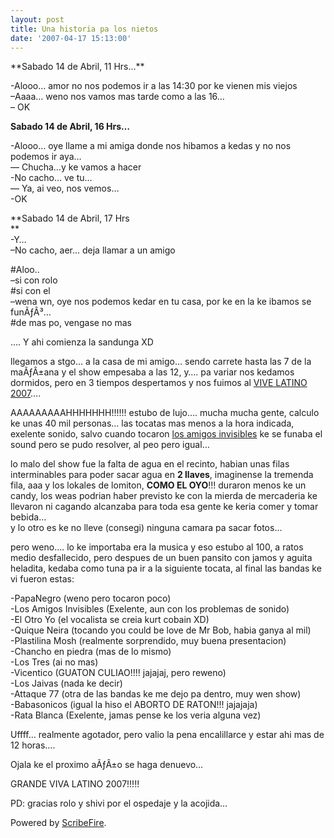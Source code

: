 ```yaml
---
layout: post
title: Una historia pa los nietos
date: '2007-04-17 15:13:00'
---
```



<div xmlns="http://www.w3.org/1999/xhtml">**Sabado 14 de Abril, 11 Hrs…**  
  
-Alooo… amor no nos podemos ir a las 14:30 por ke vienen mis viejos  
–Aaaa… weno nos vamos mas tarde como a las 16…  
– OK  
  
**Sabado 14 de Abril, 16 Hrs…**  
  
-Alooo… oye llame a mi amiga donde nos hibamos a kedas y no nos podemos ir aya…  
— Chucha…y ke vamos a hacer  
-No cacho… ve tu…  
— Ya, ai veo, nos vemos…  
-OK  
  
**Sabado 14 de Abril, 17 Hrs  
**  
-Y…  
–No cacho, aer… deja llamar a un amigo  
  
#Aloo..  
–si con rolo  
#si con el  
–wena wn, oye nos podemos kedar en tu casa, por ke en la ke ibamos se funÃƒÂ³…  
#de mas po, vengase no mas  
  
  
…. Y ahi comienza la sandunga XD  
  
  
llegamos a stgo… a la casa de mi amigo… sendo carrete hasta las 7 de la maÃƒÂ±ana y el show empesaba a las 12, y…. pa variar nos kedamos dormidos, pero en 3 tiempos despertamos y nos fuimos al [VIVE LATINO 2007](http://www.vivelatino.cl/)….  
  
  
AAAAAAAAAHHHHHHH!!!!!! estubo de lujo…. mucha mucha gente, calculo ke unas 40 mil personas… las tocatas mas menos a la hora indicada, exelente sonido, salvo cuando tocaron [los amigos invisibles](http://www.amigosinvisibles.com/) ke se funaba el sound pero se pudo resolver, al peo pero igual…  
  
lo malo del show fue la falta de agua en el recinto, habian unas filas interminables para poder sacar agua en **2 llaves**, imaginense la tremenda fila, aaa y los lokales de lomiton, **COMO EL OYO**!!! duraron menos ke un candy, los weas podrian haber previsto ke con la mierda de mercaderia ke llevaron ni cagando alcanzaba para toda esa gente ke keria comer y tomar bebida…  
y lo otro es ke no lleve (consegi) ninguna camara pa sacar fotos…  
  
pero weno…. lo ke importaba era la musica y eso estubo al 100, a ratos medio desfallecido, pero despues de un buen pansito con jamos y aguita heladita, kedaba como tuna pa ir a la siguiente tocata, al final las bandas ke vi fueron estas:  
  
-PapaNegro (weno pero tocaron poco)  
-Los Amigos Invisibles (Exelente, aun con los problemas de sonido)  
-El Otro Yo (el vocalista se creia kurt cobain XD)  
-Quique Neira (tocando you could be love de Mr Bob, habia ganya al mil)  
-Plastilina Mosh (realmente sorprendido, muy buena presentacion)  
-Chancho en piedra (mas de lo mismo)  
-Los Tres (ai no mas)  
-Vicentico (GUATON CULIAO!!!! jajajaj, pero reweno)  
-Los Jaivas (nada ke decir)  
-Attaque 77 (otra de las bandas ke me dejo pa dentro, muy wen show)  
-Babasonicos (igual la hiso el ABORTO DE RATON!!! jajajaja)  
-Rata Blanca (Exelente, jamas pense ke los veria alguna vez)  
  
  
Uffff… realmente agotador, pero valio la pena encalillarce y estar ahi mas de 12 horas….  
  
Ojala ke el proximo aÃƒÂ±o se haga denuevo…  
  
  
  
GRANDE VIVA LATINO 2007!!!!!  
  
  
PD: gracias rolo y shivi por el ospedaje y la acojida…  
  
  
Powered by [ScribeFire](http://scribefire.com/).

</div>
